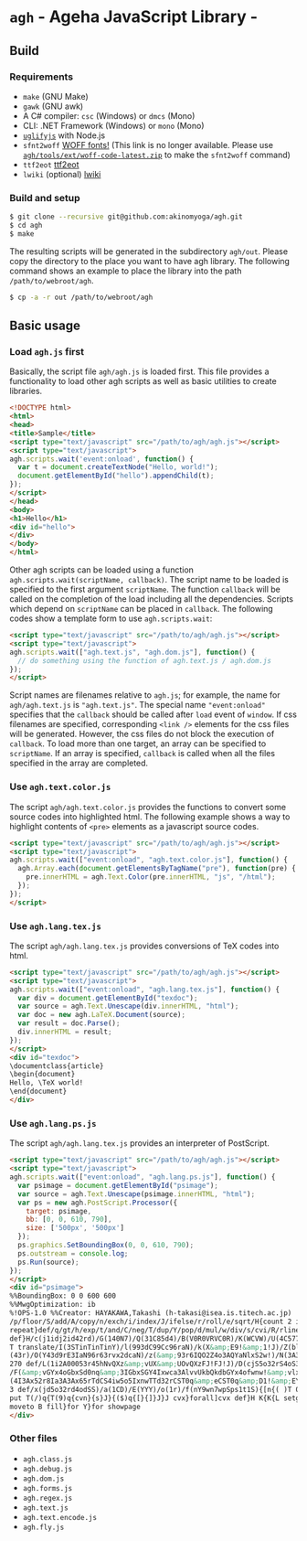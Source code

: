 # `agh` - Ageha JavaScript Library -

## Build

### Requirements

- `make` (GNU Make)
- `gawk` (GNU awk)
- A C# compiler: `csc` (Windows) or `dmcs` (Mono)
- CLI: .NET Framework (Windows) or `mono` (Mono)
- [`uglifyjs`](https://github.com/mishoo/UglifyJS2) with Node.js
- `sfnt2woff` [WOFF fonts!](http://people.mozilla.org/~jkew/woff/) (This link is no longer available. Please use [`agh/tools/ext/woff-code-latest.zip`](https://github.com/akinomyoga/agh/blob/master/tools/ext/woff-code-latest.zip) to make the `sfnt2woff` command)
- `ttf2eot` [ttf2eot](https://github.com/metaflop/ttf2eot)
- `lwiki` (optional) [lwiki](https://github.com/akinomyoga/lwiki)

### Build and setup

```bash
$ git clone --recursive git@github.com:akinomyoga/agh.git
$ cd agh
$ make
```

The resulting scripts will be generated in the subdirectory `agh/out`.
Please copy the directory to the place you want to have agh library.
The following command shows an example to place the library into the path `/path/to/webroot/agh`.

```bash
$ cp -a -r out /path/to/webroot/agh
```

## Basic usage

### Load `agh.js` first
Basically, the script file `agh/agh.js` is loaded first.
This file provides a functionality to load other agh scripts as well as basic utilities to create libraries.

```html
<!DOCTYPE html>
<html>
<head>
<title>Sample</title>
<script type="text/javascript" src="/path/to/agh/agh.js"></script>
<script type="text/javascript">
agh.scripts.wait('event:onload', function() {
  var t = document.createTextNode("Hello, world!");
  document.getElementById("hello").appendChild(t);
});
</script>
</head>
<body>
<h1>Hello</h1>
<div id="hello">
</div>
</body>
</html>
```

Other agh scripts can be loaded using a function `agh.scripts.wait(scriptName, callback)`.
The script name to be loaded is specified to the first argument `scriptName`.
The function `callback` will be called on the completion of the load including all the dependencies.
Scripts which depend on `scriptName` can be placed in `callback`.
The following codes show a template form to use `agh.scripts.wait`:

```html
<script type="text/javascript" src="/path/to/agh/agh.js"></script>
<script type="text/javascript">
agh.scripts.wait(["agh.text.js", "agh.dom.js"], function() {
  // do something using the function of agh.text.js / agh.dom.js
});
</script>
```

Script names are filenames relative to `agh.js`;
for example, the name for `agh/agh.text.js` is `"agh.text.js"`.
The special name `"event:onload"` specifies that the `callback` should be called after `load` event of `window`.
If css filenames are specified, corresponding `<link />` elements for the css files will be generated.
However, the css files do not block the execution of `callback`.
To load more than one target, an array can be specified to `scriptName`.
If an array is specified, `callback` is called when all the files specified in the array are completed.


### Use `agh.text.color.js`
The script `agh/agh.text.color.js` provides the functions to convert some source codes into highlighted html.
The following example shows a way to highlight contents of `<pre>` elements as a javascript source codes.

```html
<script type="text/javascript" src="/path/to/agh/agh.js"></script>
<script type="text/javascript">
agh.scripts.wait(["event:onload", "agh.text.color.js"], function() {
  agh.Array.each(document.getElementsByTagName("pre"), function(pre) {
    pre.innerHTML = agh.Text.Color(pre.innerHTML, "js", "/html");
  });
});
</script>
```

### Use `agh.lang.tex.js`
The script `agh/agh.lang.tex.js` provides conversions of TeX codes into html.

```html
<script type="text/javascript" src="/path/to/agh/agh.js"></script>
<script type="text/javascript">
agh.scripts.wait(["event:onload", "agh.lang.tex.js"], function() {
  var div = document.getElementById("texdoc");
  var source = agh.Text.Unescape(div.innerHTML, "html");
  var doc = new agh.LaTeX.Document(source);
  var result = doc.Parse();
  div.innerHTML = result;
});
</script>
<div id="texdoc">
\documentclass{article}
\begin{document}
Hello, \TeX world!
\end{document}
</div>
```

### Use `agh.lang.ps.js`
The script `agh/agh.lang.tex.js` provides an interpreter of PostScript.

```html
<script type="text/javascript" src="/path/to/agh/agh.js"></script>
<script type="text/javascript">
agh.scripts.wait(["event:onload", "agh.lang.ps.js"], function() {
  var psimage = document.getElementById("psimage");
  var source = agh.Text.Unescape(psimage.innerHTML, "html");
  var ps = new agh.PostScript.Processor({
    target: psimage,
    bb: [0, 0, 610, 790],
    size: ['500px', '500px']
  });
  ps.graphics.SetBoundingBox(0, 0, 610, 790);
  ps.outstream = console.log;
  ps.Run(source);
});
</script>
<div id="psimage">
%%BoundingBox: 0 0 600 600
%%MwgOptimization: ib
%!OPS-1.0 %%Creator: HAYAKAWA,Takashi (h-takasi@isea.is.titech.ac.jp)
/p/floor/S/add/A/copy/n/exch/i/index/J/ifelse/r/roll/e/sqrt/H{count 2 idiv exch
repeat}def/q/gt/h/exp/t/and/C/neg/T/dup/Y/pop/d/mul/w/div/s/cvi/R/rlineto{load
def}H/c(j1idj2id42rd)/G(140N7)/Q(31C85d4)/B(V0R0VRVC0R)/K(WCVW)/U(4C577d7)300
T translate/I(3STinTinTinY)/l(993dC99Cc96raN)/k(X&amp;E9!&amp;1!J)/Z(blxC1SdC9n5dh)/j
(43r)/O(Y43d9rE3IaN96r63rvx2dcaN)/z(&amp;93r6IQO2Z4o3AQYaNlxS2w!)/N(3A3Axe1nwc)/W
270 def/L(1i2A00053r45hNvQXz&amp;vUX&amp;UOvQXzFJ!FJ!J)/D(cjS5o32rS4oS3o)/v(6A)/b(7o)
/F(&amp;vGYx4oGbxSd0nq&amp;3IGbxSGY4Ixwca3AlvvUkbQkdbGYx4ofwnw!&amp;vlx2w13wSb8Z4wS!J!)/X
(4I3Ax52r8Ia3A3Ax65rTdCS4iw5o5IxnwTTd32rCST0q&amp;eCST0q&amp;D1!&amp;EYE0!J!&amp;EYEY0!J0q)/V
3 def/x(jd5o32rd4odSS)/a(1CD)/E(YYY)/o(1r)/f(nY9wn7wpSps1t1S){[n{( )T 0 4 3 r
put T(/)q{T(9)q{cvn}{s}J}{($)q{[}{]}J}J cvx}forall]cvx def}H K{K{L setgray
moveto B fill}for Y}for showpage
</div>
```

### Other files

- `agh.class.js`
- `agh.debug.js`
- `agh.dom.js`
- `agh.forms.js`
- `agh.regex.js`
- `agh.text.js`
- `agh.text.encode.js`
- `agh.fly.js`
